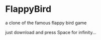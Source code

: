 # FlappyBird
 a clone of the famous flappy bird game
 
 
 just download and press Space for infinity...
